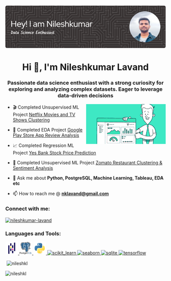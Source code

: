 ![logo](https://github.com/Nileshkl/Nileshkl/blob/82b8f0ea226c40950add400cfc9c22b936859e57/github-header-image.png)
<h1 align="center">Hi 👋, I'm Nileshkumar Lavand</h1>
<h3 align="center">Passionate data science enthusiast with a strong curiosity for exploring and analyzing complex datasets. Eager to leverage data-driven decisions</h3>

<img align="right" alt="coding" width="250" src="https://github.com/Nileshkl/Nileshkl/blob/c72a6acb827598ccef04b01c4e68509665734cb2/ezgif.com-resize.gif">

- 🎬 Completed Unsupervised ML Project [Netflix Movies and TV Shows Clustering](https://github.com/Nileshkl/Unsupervised-ML--Netflix-Movies-and-TV-Shows-Clustering)

- 📱 Completed EDA Project  [Google Play Store App Review Analysis](https://github.com/Nileshkl/Play-Store-App-Review-Analysis-EDA)

- 📈 Completed Regression ML Project [Yes Bank Stock Price Prediction](https://github.com/Nileshkl/Regression-ML-Yes-Bank-Stock-Price-Prediction)

- 🍔 Completed Unsupervised ML Project [Zomato Restaurant Clustering & Sentiment Analysis](https://github.com/Nileshkl/Unsupervised-ML--Zomato-Restaurant-Clustering-Sentiment-Analysis-)

- 💬 Ask me about **Python, PostgreSQL, Machine Learning, Tableau, EDA etc**

- 📫 How to reach me @ **nklavand@gmail.com**

<h3 align="left">Connect with me:</h3>
<p align="left">
<a href="https://linkedin.com/in/nileshkumar-lavand" target="blank"><img align="center" src="https://raw.githubusercontent.com/rahuldkjain/github-profile-readme-generator/master/src/images/icons/Social/linked-in-alt.svg" alt="nileshkumar-lavand" height="30" width="40" /></a>
</p>

<h3 align="left">Languages and Tools:</h3>
<p align="left"> <a href="https://pandas.pydata.org/" target="_blank" rel="noreferrer"> <img src="https://raw.githubusercontent.com/devicons/devicon/2ae2a900d2f041da66e950e4d48052658d850630/icons/pandas/pandas-original.svg" alt="pandas" width="40" height="40"/> </a> <a href="https://www.postgresql.org" target="_blank" rel="noreferrer"> <img src="https://raw.githubusercontent.com/devicons/devicon/master/icons/postgresql/postgresql-original-wordmark.svg" alt="postgresql" width="40" height="40"/> </a> <a href="https://www.python.org" target="_blank" rel="noreferrer"> <img src="https://raw.githubusercontent.com/devicons/devicon/master/icons/python/python-original.svg" alt="python" width="40" height="40"/> </a> <a href="https://scikit-learn.org/" target="_blank" rel="noreferrer"> <img src="https://upload.wikimedia.org/wikipedia/commons/0/05/Scikit_learn_logo_small.svg" alt="scikit_learn" width="40" height="40"/> </a> <a href="https://seaborn.pydata.org/" target="_blank" rel="noreferrer"> <img src="https://seaborn.pydata.org/_images/logo-mark-lightbg.svg" alt="seaborn" width="40" height="40"/> </a> <a href="https://www.sqlite.org/" target="_blank" rel="noreferrer"> <img src="https://www.vectorlogo.zone/logos/sqlite/sqlite-icon.svg" alt="sqlite" width="40" height="40"/> </a> <a href="https://www.tensorflow.org" target="_blank" rel="noreferrer"> <img src="https://www.vectorlogo.zone/logos/tensorflow/tensorflow-icon.svg" alt="tensorflow" width="40" height="40"/> </a> </p>


<p>&nbsp;<img align="center" src="https://github-readme-stats.vercel.app/api?username=nileshkl&show_icons=true&locale=en" alt="nileshkl" /></p>

<p><img align="center" src="https://github-readme-streak-stats.herokuapp.com/?user=nileshkl&" alt="nileshkl" /></p>
